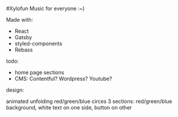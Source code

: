 #Xylofun
Music for everyone :~)

Made with:

- React
- Gatsby
- styled-components
- Rebass

todo:

- home page sections
- CMS: Contentful? Wordpress? Youtube?

design:

animated unfolding red/green/blue circes
3 sections: red/green/blue background, white text on one side, button on other

